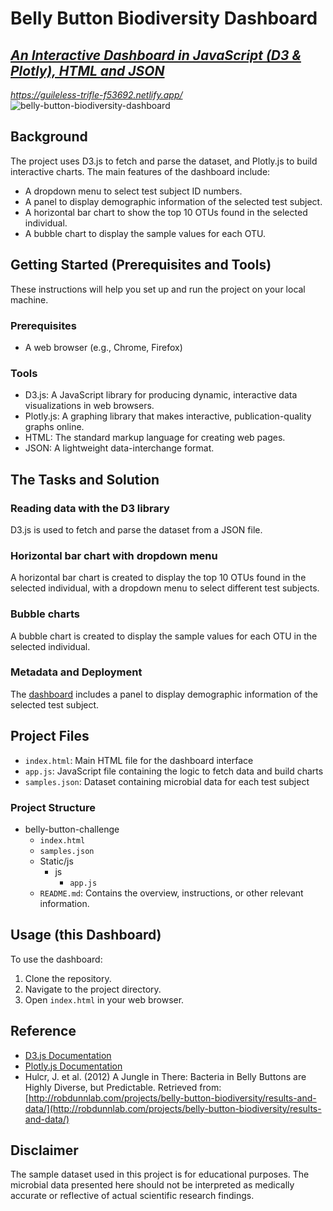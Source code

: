 # Belly Button Biodiversity Dashboard

## [*An Interactive Dashboard in JavaScript (D3 & Plotly), HTML and JSON*](https://guileless-trifle-f53692.netlify.app/)

*https://guileless-trifle-f53692.netlify.app/* ![belly-button-biodiversity-dashboard](https://github.com/onemanlutta/belly-button-challenge/assets/118937365/36a1f3e5-726b-4929-884b-ea5bc73f316b)


## Background

The project uses D3.js to fetch and parse the dataset, and Plotly.js to build interactive charts. The main features of the dashboard include:
- A dropdown menu to select test subject ID numbers.
- A panel to display demographic information of the selected test subject.
- A horizontal bar chart to show the top 10 OTUs found in the selected individual.
- A bubble chart to display the sample values for each OTU.

## Getting Started (Prerequisites and Tools)

These instructions will help you set up and run the project on your local machine.

### Prerequisites

- A web browser (e.g., Chrome, Firefox)

### Tools

- D3.js: A JavaScript library for producing dynamic, interactive data visualizations in web browsers.
- Plotly.js: A graphing library that makes interactive, publication-quality graphs online.
- HTML: The standard markup language for creating web pages.
- JSON: A lightweight data-interchange format.

## The Tasks and Solution

### Reading data with the D3 library
D3.js is used to fetch and parse the dataset from a JSON file.

### Horizontal bar chart with dropdown menu
A horizontal bar chart is created to display the top 10 OTUs found in the selected individual, with a dropdown menu to select different test subjects.

### Bubble charts
A bubble chart is created to display the sample values for each OTU in the selected individual.

### Metadata and Deployment
The [dashboard](https://guileless-trifle-f53692.netlify.app/) includes a panel to display demographic information of the selected test subject.

## Project Files
- `index.html`: Main HTML file for the dashboard interface
- `app.js`: JavaScript file containing the logic to fetch data and build charts
- `samples.json`: Dataset containing microbial data for each test subject

### Project Structure

- belly-button-challenge   
  - `index.html`
  - `samples.json`
  - Static/js
    - js
      - `app.js`
  - `README.md`: Contains the overview, instructions, or other relevant information.


## Usage (this Dashboard)

To use the dashboard:
1. Clone the repository.
2. Navigate to the project directory.
3. Open `index.html` in your web browser.

## Reference

- [D3.js Documentation](https://d3js.org/)
- [Plotly.js Documentation](https://plotly.com/javascript/)
- Hulcr, J. et al. (2012) A Jungle in There: Bacteria in Belly Buttons are Highly Diverse, but Predictable. Retrieved from: [http://robdunnlab.com/projects/belly-button-biodiversity/results-and-data/](http://robdunnlab.com/projects/belly-button-biodiversity/results-and-data/)

## Disclaimer

The sample dataset used in this project is for educational purposes. The microbial data presented here should not be interpreted as medically accurate or reflective of actual scientific research findings.
